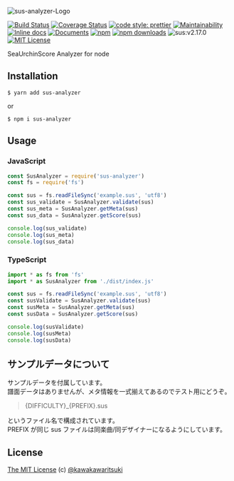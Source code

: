 ![sus-analyzer-Logo](https://raw.githubusercontent.com/mizucoffee/sus-analyzer/master/sus-analyzer.png)

[![Build Status](https://travis-ci.org/mizucoffee/sus-analyzer.svg?branch=master)](https://travis-ci.org/mizucoffee/sus-analyzer)
[![Coverage Status](https://coveralls.io/repos/github/mizucoffee/sus-analyzer/badge.svg?branch=develop)](https://coveralls.io/github/mizucoffee/sus-analyzer?branch=develop)
[![code style: prettier](https://img.shields.io/badge/code_style-prettier-ff69b4.svg?style=flat-square)](https://github.com/prettier/prettier)
[![Maintainability](https://api.codeclimate.com/v1/badges/fc596d01b6038852e18d/maintainability)](https://codeclimate.com/github/mizucoffee/sus-analyzer/maintainability)
[![Inline docs](http://inch-ci.org/github/mizucoffee/sus-analyzer.svg?branch=master)](http://inch-ci.org/github/mizucoffee/sus-analyzer)
[![Documents](https://img.shields.io/badge/docs-sus_analyzer-orange.svg)](https://mizucoffee.github.io/sus-analyzer/)
[![npm](https://img.shields.io/npm/v/sus-analyzer.svg)](https://www.npmjs.com/package/sus-analyzer)
[![npm downloads](https://img.shields.io/npm/dt/sus-analyzer.svg)](https://npmcharts.com/compare/sus-analyzer?minimal=true)
![sus:v2.17.0](https://img.shields.io/badge/sus-v2.17.0-blue.svg)
[![MIT License](http://img.shields.io/badge/license-MIT-blue.svg?style=flat)](https://kawakawaritsuki.mit-license.org/)

SeaUrchinScore Analyzer for node

## Installation

```
$ yarn add sus-analyzer
```

or

```
$ npm i sus-analyzer
```

## Usage

### JavaScript

```js
const SusAnalyzer = require('sus-analyzer')
const fs = require('fs')

const sus = fs.readFileSync('example.sus', 'utf8')
const sus_validate = SusAnalyzer.validate(sus)
const sus_meta = SusAnalyzer.getMeta(sus)
const sus_data = SusAnalyzer.getScore(sus)

console.log(sus_validate)
console.log(sus_meta)
console.log(sus_data)
```

### TypeScript

```ts
import * as fs from 'fs'
import * as SusAnalyzer from './dist/index.js'

const sus = fs.readFileSync('example.sus', 'utf8')
const susValidate = SusAnalyzer.validate(sus)
const susMeta = SusAnalyzer.getMeta(sus)
const susData = SusAnalyzer.getScore(sus)

console.log(susValidate)
console.log(susMeta)
console.log(susData)
```

## サンプルデータについて

サンプルデータを付属しています。  
譜面データはありませんが、メタ情報を一式揃えてあるのでテスト用にどうぞ。

> {DIFFICULTY}\_{PREFIX}.sus

というファイル名で構成されています。  
PREFIX が同じ sus ファイルは同楽曲/同デザイナーになるようにしています。

## License

[The MIT License](http://kawakawaritsuki.mit-license.org) (c) [@kawakawaritsuki](https://github.com/kawakawaritsuki)
